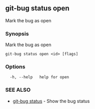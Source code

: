 ## git-bug status open

Mark the bug as open

### Synopsis

Mark the bug as open

```
git-bug status open <id> [flags]
```

### Options

```
  -h, --help   help for open
```

### SEE ALSO

* [git-bug status](git-bug_status.md)	 - Show the bug status

